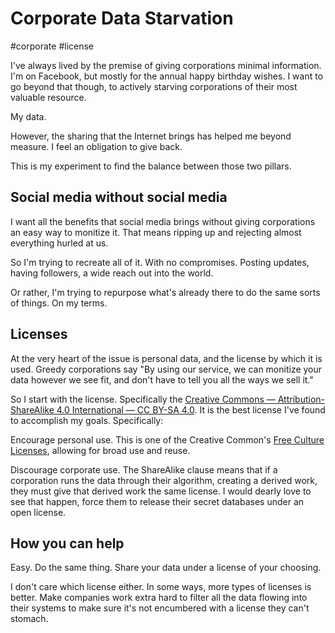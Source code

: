 # Corporate Data Starvation
#corporate #license

I've always lived by the premise of giving corporations minimal information. I'm on Facebook, but mostly for the annual happy birthday wishes. I want to go beyond that though, to actively starving corporations of their most valuable resource.

My data.

However, the sharing that the Internet brings has helped me beyond measure. I feel an obligation to give back.

This is my experiment to find the balance between those two pillars.

## Social media without social media
I want all the benefits that social media brings without giving corporations an easy way to monitize it. That means ripping up and rejecting almost everything hurled at us.

So I'm trying to recreate all of it. With no compromises. Posting updates, having followers, a wide reach out into the world.

Or rather, I'm trying to repurpose what's already there to do the same sorts of things. On my terms.

## Licenses
At the very heart of the issue is personal data, and the license by which it is used. Greedy corporations say "By using our service, we can monitize your data however we see fit, and don't have to tell you all the ways we sell it."

So I start with the license. Specifically the [Creative Commons — Attribution-ShareAlike 4.0 International  — CC BY-SA 4.0](https://creativecommons.org/licenses/by-sa/4.0/). It is the best license I've found to accomplish my goals. Specifically:

Encourage personal use. This is one of the Creative Common's [Free Culture Licenses](https://creativecommons.org/share-your-work/public-domain/freeworks), allowing for broad use and reuse.

Discourage corporate use. The ShareAlike clause means that if a corporation runs the data through their algorithm, creating a derived work, they must give that derived work the same license. I would dearly love to see that happen, force them to release their secret databases under an open license.

## How you can help
Easy. Do the same thing. Share your data under a license of your choosing.

I don't care which license either. In some ways, more types of licenses is better. Make companies work extra hard to filter all the data flowing into their systems to make sure it's not encumbered with a license they can't stomach.

